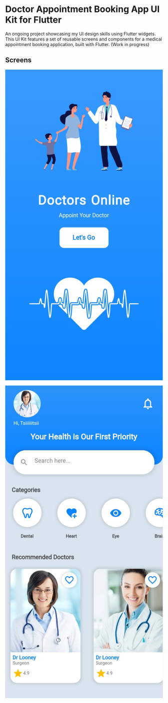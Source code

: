 # Doctor Appointment Booking App UI Kit for Flutter

An ongoing project showcasing my UI design skills using Flutter widgets. 
This UI Kit features a set of reusable screens and components for a medical appointment booking application, built with Flutter. (Work in progress)

## Screens
![Aperçu de l'écran d'accueil](screenshots/welcome_screen.png)

![Aperçu de l'écran principal](screenshots/home_screen.png)



